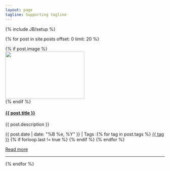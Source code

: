 ```yaml
---
layout: page
tagline: Supporting tagline
---
```

{% include JB/setup %}

{% for post in site.posts offset: 0 limit: 20 %}
 <div class="row">
    <div class="span7"> 
    <div class="row"> 
    {% if post.image %}
        <div class="span2">
        <a href="{{ post.url }}" >
            <img border="0" width="250" height="150" src="/img/posts/{{ post.image }}" alt="">
        </a>
        </div>
    {% endif %}
        <div class="span5"> 
            <h4><strong><a href="{{ post.url }}">{{ post.title }}</a></strong></h4>
            <p> {{ post.description }} </p>
            <p>
            <i class="icon-calendar"></i> {{ post.date | date: "%B %e, %Y" }}
            | <i class="icon-tags"></i> Tags :{% for tag in post.tags %} <a href="/tags/{{ tag }}" rel="tooltip" title="View posts tagged with &quot;{{ tag }}&quot;"><span class="label label-info">{{ tag }}</span></a>  {% if forloop.last != true %} {% endif %} {% endfor %}
            </p>
            <p><a href="{{ post.url }}">Read more</a></p> 
        </div>
    </div>
    <hr> 
    </div> 
</div>
{% endfor %}
